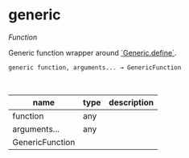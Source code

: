 # generic

_Function_

Generic function wrapper around [&#x60;Generic.define&#x60;](#Generic.define).

<pre><code>generic function, arguments... &rarr; GenericFunction</code></pre>
<br>

| name | type | description |
|------|------|-------------|
|function|any||
|arguments...|any||
|GenericFunction|||


